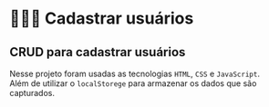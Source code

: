 # 👩🏻‍💻 Cadastrar usuários

## CRUD para cadastrar usuários

Nesse projeto foram usadas as tecnologias `HTML`, `CSS` e `JavaScript`.  
Além de utilizar o `localStorege` para armazenar os dados que são capturados.

